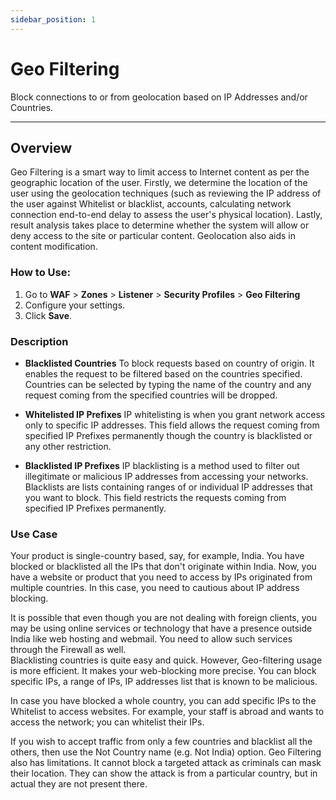 ```yaml
---
sidebar_position: 1
---
```


# Geo Filtering

Block connections to or from geolocation based on IP Addresses and/or Countries.

---

## Overview

Geo Filtering is a smart way to limit access to Internet content as per the geographic location of the user. Firstly, we determine the location of the user using the geolocation techniques (such as reviewing the IP address of the user against Whitelist or blacklist, accounts, calculating network connection end-to-end delay to assess the user's physical location). Lastly, result analysis takes place to determine whether the system will allow or deny access to the site or particular content. Geolocation also aids in content modification.

### How to Use:

1. Go to **WAF** > **Zones** > **Listener** > **Security Profiles** > **Geo Filtering**
2. Configure your settings.
3. Click **Save**. 


### Description

- **Blacklisted Countries**
To block requests based on country of origin. It enables the request to be filtered based on the countries specified. Countries can be selected by typing the name of the country and any request coming from the specified countries will be dropped.  

- **Whitelisted IP Prefixes**
IP whitelisting is when you grant network access only to specific IP addresses. This field allows the request coming from specified IP Prefixes permanently though the country is blacklisted or any other restriction.  

- **Blacklisted IP Prefixes**
IP blacklisting is a method used to filter out illegitimate or malicious IP addresses from accessing your networks. Blacklists are lists containing ranges of or individual IP addresses that you want to block. This field restricts the requests coming from specified IP Prefixes permanently.  

### Use Case
Your product is single-country based, say, for example, India. You have blocked or blacklisted all the IPs that don't originate within India. Now, you have a website or product that you need to access by IPs originated from multiple countries. In this case, you need to cautious about IP address blocking.  

It is possible that even though you are not dealing with foreign clients, you may be using online services or technology that have a presence outside India like web hosting and webmail. You need to allow such services through the Firewall as well.  
Blacklisting countries is quite easy and quick. However, Geo-filtering usage is more efficient. It makes your web-blocking more precise. You can block specific IPs, a range of IPs, IP addresses list that is known to be malicious.  

In case you have blocked a whole country, you can add specific IPs to the Whitelist to access websites. For example, your staff is abroad and wants to access the network; you can whitelist their IPs.  

If you wish to accept traffic from only a few countries and blacklist all the others, then use the Not Country name (e.g. Not India) option. Geo Filtering also has limitations. It cannot block a targeted attack as criminals can mask their location. They can show the attack is from a particular country, but in actual they are not present there.  